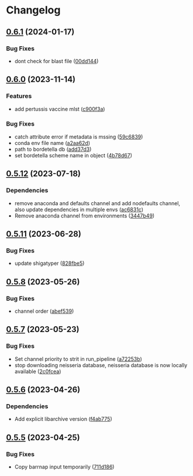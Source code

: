 # Changelog

## [0.6.1](https://github.com/RIVM-bioinformatics/juno-typing/compare/v0.6.0...v0.6.1) (2024-01-17)


### Bug Fixes

* dont check for blast file ([00dd144](https://github.com/RIVM-bioinformatics/juno-typing/commit/00dd144e444fee61eefdb978ad60a8b9a5aa9530))

## [0.6.0](https://github.com/RIVM-bioinformatics/juno-typing/compare/v0.5.12...v0.6.0) (2023-11-14)


### Features

* add pertussis vaccine mlst ([c900f3a](https://github.com/RIVM-bioinformatics/juno-typing/commit/c900f3a3d58a43137fcab237884cdc247e369b3d))


### Bug Fixes

* catch attribute error if metadata is mssing ([59c6839](https://github.com/RIVM-bioinformatics/juno-typing/commit/59c6839bf339713f035915b23d05347ed012cd80))
* conda env file name ([a2aa62d](https://github.com/RIVM-bioinformatics/juno-typing/commit/a2aa62d56b9ac39feb927aef0ece3d28a7a536dc))
* path to bordetella db ([add37d3](https://github.com/RIVM-bioinformatics/juno-typing/commit/add37d3c485e5e20585dbd9b661d30cbd80e14c4))
* set bordetella scheme name in object ([4b78d67](https://github.com/RIVM-bioinformatics/juno-typing/commit/4b78d6746ee24058350f706864858ab6cb5bd491))

## [0.5.12](https://github.com/RIVM-bioinformatics/juno-typing/compare/v0.5.11...v0.5.12) (2023-07-18)


### Dependencies

* remove anaconda and defaults channel and add nodefaults channel, also update dependencies in multiple envs ([ac6831c](https://github.com/RIVM-bioinformatics/juno-typing/commit/ac6831cc153f8333aa14f868b382d850c312d74e))
* Remove anaconda channel from environments ([3447b49](https://github.com/RIVM-bioinformatics/juno-typing/commit/3447b49faa46f350d9256bf4eaa561edba278a7e))

## [0.5.11](https://github.com/RIVM-bioinformatics/juno-typing/compare/v0.5.10...v0.5.11) (2023-06-28)


### Bug Fixes

* update shigatyper ([828fbe5](https://github.com/RIVM-bioinformatics/juno-typing/commit/828fbe5f70d03d83f9d488229253e6fdcc04ba0e))

## [0.5.8](https://github.com/RIVM-bioinformatics/juno-typing/compare/v0.5.7...v0.5.8) (2023-05-26)


### Bug Fixes

* channel order ([abef539](https://github.com/RIVM-bioinformatics/juno-typing/commit/abef53977abef671f1acb2640404a78dbd3e0878))

## [0.5.7](https://github.com/RIVM-bioinformatics/juno-typing/compare/v0.5.6...v0.5.7) (2023-05-23)


### Bug Fixes

* Set channel priority to strit in run_pipeline ([a72253b](https://github.com/RIVM-bioinformatics/juno-typing/commit/a72253be6735f9afacdcdddc1bb683d7fc699c5b))
* stop downloading neisseria database, neisseria database is now locally available ([2c0fcea](https://github.com/RIVM-bioinformatics/juno-typing/commit/2c0fcea6416129391a546ff2fac4488335c0c780))

## [0.5.6](https://github.com/RIVM-bioinformatics/juno-typing/compare/v0.5.5...v0.5.6) (2023-04-26)


### Dependencies

* Add explicit libarchive version ([f4ab775](https://github.com/RIVM-bioinformatics/juno-typing/commit/f4ab7755cc8f73b9943781fb9feeb1cb29b6c449))

## [0.5.5](https://github.com/RIVM-bioinformatics/juno-typing/compare/v0.5.4...v0.5.5) (2023-04-25)


### Bug Fixes

* Copy barrnap input temporarily ([711d186](https://github.com/RIVM-bioinformatics/juno-typing/commit/711d1862a7423bba0bd0602d911a3f8259919629))
